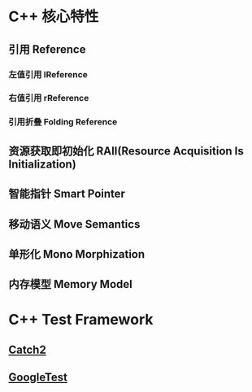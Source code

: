 # C++ 核心特性
## 引用 Reference
### 左值引用 lReference
### 右值引用 rReference
### 引用折叠 Folding Reference
## 资源获取即初始化 RAII(Resource Acquisition Is Initialization)
## 智能指针 Smart Pointer
## 移动语义 Move Semantics
## 单形化 Mono Morphization
## 内存模型 Memory Model

# C++ Test Framework
## [Catch2](https://github.com/catchorg/Catch2)
## [GoogleTest](https://github.com/google/googletest)
